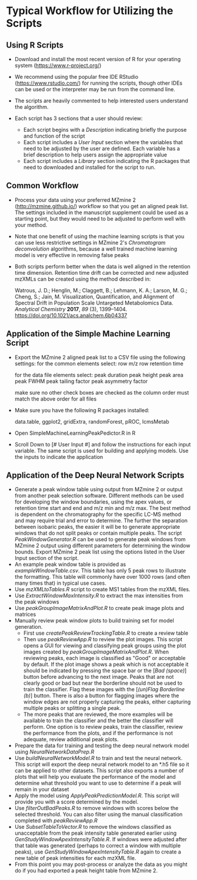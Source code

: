 # Typical Workflow for Utilizing the Scripts

## Using R Scripts

- Download and install the most recent version of R for your operating system (https://www.r-project.org/)

- We recommend using the popular free IDE RStudio (https://www.rstudio.com/) for running the scripts, though other IDEs can be used or the interpreter may be run from the command line.
- The scripts are heavily commented to help interested users understand the algorithm.
- Each script has 3 sections that a user should review:
  - Each script begins with a *Description* indicating briefly the purpose and function of the script
  - Each script includes a *User Input* section where the variables that need to be adjusted by the user are defined. Each variable has a brief description to help users assign the appropriate value
  - Each script includes a *Library* section indicating the R packages that need to downloaded and installed for the script to run. 

## Common Workflow

- Process your data using your preferred MZmine 2  (http://mzmine.github.io/) workflow so that you get an aligned peak list. The settings included in the manuscript supplement could be used as a starting point, but they would need to be adjusted to perform well with your method.

- Note that one benefit of using the machine learning scripts is that you can use less restrictive settings in MZmine 2's *Chromatogram deconvolution* algorithms, because a well trained machine learning model is very effective in removing false peaks

- Both scripts perform better when the data is well aligned in the retention time dimension. Retention time drift can be corrected and new adjusted mzXMLs can be created using the method described in:

  Watrous, J. D.; Henglin, M.; Claggett, B.; Lehmann, K. A.; Larson, M. G.; Cheng, S.; Jain, M.
  Visualization, Quantification, and Alignment of Spectral Drift in Population Scale Untargeted Metabolomics Data. *Analytical Chemistry* **2017**, *89* (3), 1399–1404. https://doi.org/10.1021/acs.analchem.6b04337

## Application of the Simple Machine Learning Script

- Export the MZmine 2 aligned peak list to a CSV file using the following settings:
  for the common elements select:
    row m/z
    row retention time
  
  for the data file elements select:
    peak duration
    peak height
    peak area
    peak FWHM
    peak tailing factor
    peak asymmetry factor

    make sure no other check boxes are checked as the column order must match the above order for all files

- Make sure you have the following R packages installed:

  data.table, ggplot2, gridExtra, randomForest, pROC, lcmsMetab

- Open SimpleMachineLearningPeakPedictor.R in R

- Scroll Down to [# User Input #] and follow the instructions for each input variable. The same script is used for building and applying models. Use the inputs to indicate the application

## Application of the Deep Neural Network Scripts

- Generate a peak window table using output from MZmine 2 or output from another peak selection software. Different methods can be used for developing the window boundaries, using the apex values, or retention time start and end and m/z min and m/z max. The best method is dependent on the chromatography for the specific LC-MS method and may require trial and error to determine. The further the separation between isobaric peaks, the easier it will be to generate appropriate windows that do not split peaks or contain multiple peaks. The script *PeakWindowGenerator.R* can be used to generate peak windows from MZmine 2 output using different parameters for determining the window bounds. Export MZmine 2 peak list using the options listed in the User Input section of the script.
- An example peak window table is provided as *exampleWindowTable.csv*. This table has only 5 peak rows to illustrate the formatting. This table will commonly have over 1000 rows (and often many times that) in typical use cases.
- Use *mzXMLtoTables.R* script to create MS1 tables from the mzXML files.
- Use *ExtractWindowMaxIntensity.R* to extract the max intensities from the peak windows
- Use *peakGroupImageMatrixAndPlot.R* to create peak image plots and matrices
- Manually review peak window plots to build training set for model generation.
  - First use *createPeakReviewTrackingTable.R* to create a review table
  - Then use *peakReviewApp.R* to review the plot images. This script opens a GUI for viewing and classifying peak groups using the plot images created by *peakGroupImageMatrixAndPlot.R*. When reviewing peaks, each image is classified as "Good" or acceptable by default. If the plot image shows a peak which is not acceptable it should be indicated by pressing the space bar or the [*Bad (space)*] button before advancing to the next image. Peaks that are not clearly good or bad but near the borderline should not be used to train the classifier. Flag these images with the [*(un)Flag Borderline (b)*] button.  There is also a button for flagging images where the window edges are not properly capturing the peaks, either capturing multiple peaks or splitting a single peak.
  - The more peaks that are reviewed, the more examples will be available to train the classifier and the better the classifier will perform. One option is to review peaks, train the classifier, review the performance from the plots, and if the performance is not adequate, review additional peak plots. 
- Prepare the data for training and testing the deep neural network model using *NeuralNetworkDataPrep.R*
- Use *buildNeuralNetworkModel.R* to train and test the neural network. This script will export the deep neural network model to an *.h5 file so it can be applied to other datasets. This script also exports a number of plots that will help you evaluate the performance of the model and determine what threshold you want to use to determine if a peak will remain in your dataset
- Apply the model using *ApplyPeakPredictionModel.R*. This script will provide you with a score determined by the model.
- Use *filterOutBadPeaks.R* to remove windows with scores below the selected threshold. You can also filter using the manual classification completed with *peakReviewApp.R*
- Use *SubsetTableToVector.R* to remove the windows classified as unacceptable from the peak intensity table generated earlier using *GenStudyWindowApexIntensityTable.R*. If windows were adjusted after that table was generated (perhaps to correct a window with multiple peaks), use *GenStudyWindowApexIntensityTable.R* again to create a new table of peak intensities for each mzXML file.
- From this point you may post-process or analyze the data as you might do if you had exported a peak height table from MZmine 2.